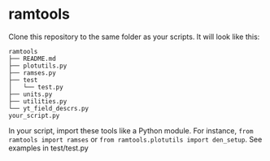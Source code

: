 # ramtools

Clone this repository to the same folder as your scripts. It will look like this:

```
ramtools
├── README.md
├── plotutils.py
├── ramses.py
├── test
│   └── test.py
├── units.py
├── utilities.py
└── yt_field_descrs.py
your_script.py
```

In your script, import these tools like a Python module. For instance, `from ramtools import ramses` or `from ramtools.plotutils import den_setup`. See examples in test/test.py


